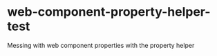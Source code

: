 # web-component-property-helper-test
Messing with web component properties with the property helper
